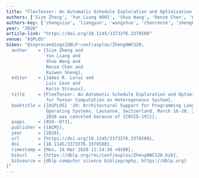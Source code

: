 ```yaml
---
title: "FlexTensor: An Automatic Schedule Exploration and Optimization Framework for Tensor Computation on Heterogeneous System"
authors: ['Size Zheng', 'Yun Liang 0001', 'Shuo Wang', 'Renze Chen', 'Kaiwen Sheng']
authors-key: ['zhengsize', 'liangyun', 'wangshuo', 'chenrenze', 'shengkaiwen']
year: "2020"
article-link: "https://doi.org/10.1145/3373376.3378508"
venue: "ASPLOS"
bibex: "@inproceedings{DBLP:conf/asplos/Zheng0WCS20,
  author    = {Size Zheng and
               Yun Liang and
               Shuo Wang and
               Renze Chen and
               Kaiwen Sheng},
  editor    = {James R. Larus and
               Luis Ceze and
               Karin Strauss},
  title     = {FlexTensor: An Automatic Schedule Exploration and Optimization Framework
               for Tensor Computation on Heterogeneous System},
  booktitle = {{ASPLOS} '20: Architectural Support for Programming Languages and
               Operating Systems, Lausanne, Switzerland, March 16-20, 2020 {[ASPLOS}
               2020 was canceled because of {COVID-19]}},
  pages     = {859--873},
  publisher = {{ACM}},
  year      = {2020},
  url       = {https://doi.org/10.1145/3373376.3378508},
  doi       = {10.1145/3373376.3378508},
  timestamp = {Mon, 16 Mar 2020 11:14:36 +0100},
  biburl    = {https://dblp.org/rec/conf/asplos/Zheng0WCS20.bib},
  bibsource = {dblp computer science bibliography, https://dblp.org}
}"
---
```

